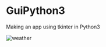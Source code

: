 # GuiPython3
Making an app using tkinter in Python3

![weather](https://user-images.githubusercontent.com/56366696/69880081-5c085d80-12c9-11ea-86de-3b097100d73f.png)
